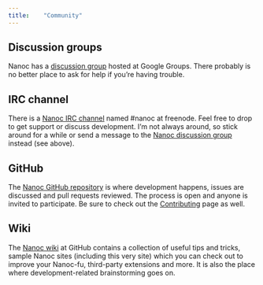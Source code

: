```yaml
---
title:    "Community"
---
```


Discussion groups
-----------------

Nanoc has a [discussion group](http://groups.google.com/group/nanoc) hosted at Google Groups. There probably is no better place to ask for help if you’re having trouble.

IRC channel
----------

There is a [Nanoc IRC channel](irc://chat.freenode.net/#nanoc) named <span class="uri">#nanoc</span> at freenode. Feel free to drop to get support or discuss development. I’m not always around, so stick around for a while or send a message to the [Nanoc discussion group](http://groups.google.com/group/nanoc) instead (see above).

GitHub
------

The [Nanoc GitHub repository](http://github.com/nanoc/nanoc) is where development happens, issues are discussed and pull requests reviewed. The process is open and anyone is invited to participate. Be sure to check out the [Contributing](/contributing/) page as well.

Wiki
----

The [Nanoc wiki](http://github.com/nanoc/nanoc/wiki) at GitHub contains a collection of useful tips and tricks, sample Nanoc sites (including this very site) which you can check out to improve your Nanoc-fu, third-party extensions and more. It is also the place where development-related brainstorming goes on.
